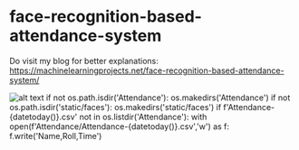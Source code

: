 # face-recognition-based-attendance-system  

Do visit my blog for better explanations: https://machinelearningprojects.net/face-recognition-based-attendance-system/

![alt text](ss.png)
if not os.path.isdir('Attendance'):
    os.makedirs('Attendance')
if not os.path.isdir('static/faces'):
    os.makedirs('static/faces')
if f'Attendance-{datetoday()}.csv' not in os.listdir('Attendance'):
    with open(f'Attendance/Attendance-{datetoday()}.csv','w') as f:
        f.write('Name,Roll,Time')